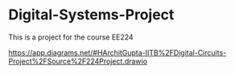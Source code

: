 # Digital-Systems-Project
This is a project for the course EE224


https://app.diagrams.net/#HArchitGupta-IITB%2FDigital-Circuits-Project%2FSource%2F224Project.drawio
